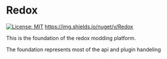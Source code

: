 # Redox 
[![License: MIT](https://img.shields.io/badge/License-MIT-yellow.svg)](https://opensource.org/licenses/MIT)   https://img.shields.io/nuget/v/Redox


This is the foundation of the redox modding platform.

The foundation represents most of the api and plugin handeling

